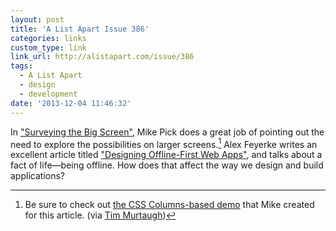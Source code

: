 ```yaml
---
layout: post
title: 'A List Apart Issue 386'
categories: links
custom_type: link
link_url: http://alistapart.com/issue/386
tags:
  - A List Apart
  - design
  - development
date: '2013-12-04 11:46:32'
---
```

In ["Surveying the Big Screen"](http://alistapart.com/article/surveying-the-big-screen), Mike Pick does a great job of pointing out the need to explore the possibilities on larger screens.[^1] Alex Feyerke writes an excellent article titled ["Designing Offline-First Web Apps"](http://alistapart.com/article/offline-first), and talks about a fact of life—being offline. How does that affect the way we design and build applications?


[^1]: Be sure to check out [the CSS Columns-based demo](http://d.alistapart.com/386/surveying_the_big_screen/demo/) that Mike created for this article. (via [Tim Murtaugh](https://twitter.com/murtaugh))